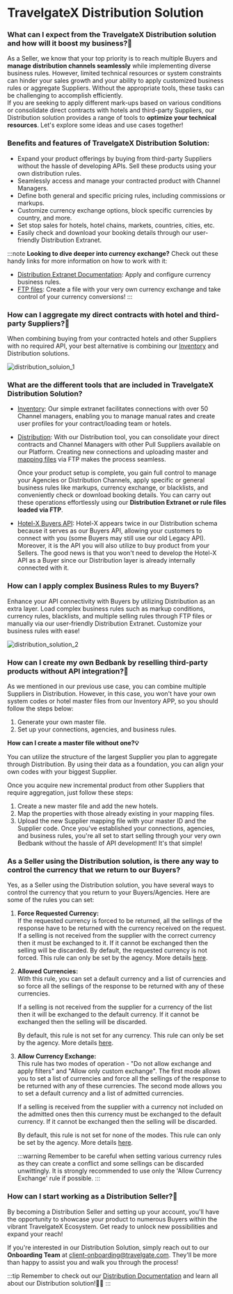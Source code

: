 ﻿---
sidebar_position: 2
---

# TravelgateX Distribution Solution

### What can I expect from the TravelgateX Distribution solution and how will it boost my business?🚀
As a Seller, we know that your top priority is to reach multiple Buyers and **manage distribution channels seamlessly** while implementing diverse business rules. However, limited technical resources or system constraints can hinder your sales growth and your ability to apply customized business rules or aggregate Suppliers.
Without the appropriate tools, these tasks can be challenging to accomplish efficiently.  
If you are seeking to apply different mark-ups based on various conditions or consolidate direct contracts with hotels and third-party Suppliers, our Distribution solution provides a range of tools to **optimize your technical resources**. Let's explore some ideas and use cases together!

### Benefits and features of TravelgateX Distribution Solution:
- Expand your product offerings by buying from third-party Suppliers without the hassle of developing APIs. Sell these products using your own distribution rules.
- Seamlessly access and manage your contracted product with Channel Managers.
- Define both general and specific pricing rules, including commissions or markups.
- Customize currency exchange options, block specific currencies by country, and more.
- Set stop sales for hotels, hotel chains, markets, countries, cities, etc.
- Easily check and download your booking details through our user-friendly Distribution Extranet.

:::note
**Looking to dive deeper into currency exchange?** Check out these handy links for more information on how to work with it:
- [Distribution Extranet Documentation](/docs/apps/distribution/extranet/overview): Apply and configure currency business rules.
- [FTP files](/docs/apps/distribution/files/master-files/currencies): Create a file with your very own currency exchange and take control of your currency conversions!
:::

### How can I aggregate my direct contracts with hotel and third-party Suppliers?🏨
When combining buying from your contracted hotels and other Suppliers with no required API, your best alternative is combining our [Inventory](/kb/our-products/are-you-a-buyer/inventory/what-is-inventory) and Distribution solutions.

![distribution_soluion_1](https://storage.travelgate.com/kbase/distribution_solution_1.jpg)

 
### What are the different tools that are included in TravelgateX Distribution Solution?

- [Inventory](/docs/apps/inventory/extranet/overview): Our simple extranet facilitates connections with over 50 Channel managers, enabling you to manage manual rates and create user profiles for your contract/loading team or hotels.
- [Distribution](/docs/apps/distribution/quickstart): With our Distribution tool, you can consolidate your direct contracts and Channel Managers with other Pull Suppliers available on our Platform. Creating new connections and uploading master and [mapping files](/docs/apis/for-buyers/hotel-x-pull-buyers-api/plugins/mapping) via FTP makes the process seamless.

	Once your product setup is complete, you gain full control to manage your Agencies or Distribution Channels, apply specific or general business rules like markups, currency exchange, or blacklists, and conveniently check or download booking details. You can carry out these operations effortlessly using our **Distribution Extranet or rule files loaded via FTP**. 
- [Hotel-X Buyers API](/docs/apis/for-buyers/hotel-x-pull-buyers-api/quickstart): Hotel-X appears twice in our Distribution schema because it serves as our Buyers API, allowing your customers to connect with you (some Buyers may still use our old Legacy API). Moreover, it is the API you will also utilize to buy product from your Sellers. The good news is that you won't need to develop the Hotel-X API as a Buyer since our Distribution layer is already internally connected with it.

### How can I apply complex Business Rules to my Buyers?
Enhance your API connectivity with Buyers by utilizing Distribution as an extra layer. Load complex business rules such as markup conditions, currency rules, blacklists, and multiple selling rules through FTP files or manually via our user-friendly Distribution Extranet. Customize your business rules with ease!

![distribution_solution_2](https://storage.travelgate.com/kbase/distribution_solution_2.jpg)

### How can I create my own Bedbank by reselling third-party products without API integration?🏨
As we mentioned in our previous use case, you can combine multiple Suppliers in Distribution. However, in this case, you won't have your own system codes or hotel master files from our Inventory APP, so you should follow the steps below:

1. Generate your own master file.
1. Set up your connections, agencies, and business rules.

**How can I create a master file without one?💡**

You can utilize the structure of the largest Supplier you plan to aggregate through Distribution. By using their data as a foundation, you can align your own codes with your biggest Supplier.

Once you acquire new incremental product from other Suppliers that require aggregation, just follow these steps:
1. Create a new master file and add the new hotels.
1. Map the properties with those already existing in your mapping files.
1. Upload the new Supplier mapping file with your master ID and the Supplier code.
Once you've established your connections, agencies, and business rules, you're all set to start selling through your very own Bedbank without the hassle of API development! It's that simple!

### As a Seller using the Distribution solution, is there any way to control the currency that we return to our Buyers?

Yes, as a Seller using the Distribution solution, you have several ways to control the currency that you return to your Buyers/Agencies. Here are some of the rules you can set:

1. **Force Requested Currency:**  
   If the requested currency is forced to be returned, all the sellings of the response have to be returned with the currency received on the request. If a selling is not received from the supplier with the correct currency then it must be exchanged to it. If it cannot be exchanged then the selling will be discarded. By default, the requested currency is not forced. This rule can only be set by the agency. More details [here](/docs/apps/distribution/extranet/general-settings/configuration/currencies/#force-requested-currency).

2. **Allowed Currencies:**  
	With this rule, you can set a default currency and a list of currencies and so force all the sellings of the response to be returned with any of these currencies.  

	If a selling is not received from the supplier for a currency of the list then it will be exchanged to the default currency. If it cannot be exchanged then the selling will be discarded. 

	By default, this rule is not set for any currency. This rule can only be set by the agency. More details [here](/docs/apps/distribution/extranet/general-settings/configuration/currencies/#allowed-currencies).

3. **Allow Currency Exchange:**  
	This rule has two modes of operation - "Do not allow exchange and apply filters" and "Allow only custom exchange". The first mode allows you to set a list of currencies and force all the sellings of the response to be returned with any of these currencies. The second mode allows you to set a default currency and a list of admitted currencies.
	
	If a selling is received from the supplier with a currency not included on the admitted ones then this currency must be exchanged to the default currency. If it cannot be exchanged then the selling will be discarded.
	
	By default, this rule is not set for none of the modes. This rule can only be set by the agency. More details [here](/docs/apps/distribution/extranet/general-settings/configuration/currencies/#allow-currency-exchange).

	:::warning
	Remember to be careful when setting various currency rules as they can create a conflict and some sellings can be discarded unwittingly. It is strongly recommended to use only the 'Allow Currency Exchange' rule if possible.
	:::


### How can I start working as a Distribution Seller?🌟
By becoming a Distribution Seller and setting up your account, you'll have the opportunity to showcase your product to numerous Buyers within the vibrant TravelgateX Ecosystem. Get ready to unlock new possibilities and expand your reach!

If you're interested in our Distribution Solution, simply reach out to our **Onboarding Team** at client-onboarding@travelgate.com. They'll be more than happy to assist you and walk you through the process!

 
:::tip
Remember to check out our [Distribution Documentation](/docs/apps/distribution/quickstart) and learn all about our Distribution solution!📝🚀
:::
 